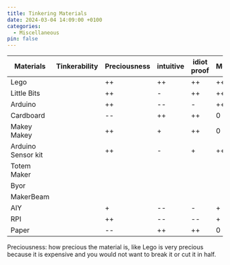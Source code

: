 ```yaml
---
title: Tinkering Materials
date: 2024-03-04 14:09:00 +0100
categories:
  - Miscellaneous
pin: false
---
```


| Materials          | Tinkerability | Preciousness | intuitive | idiot proof | Modularity | Customizability | Versatility | High ceiling | Wide Walls | Low floor | Affordance | Re-usability | sustainability | Ecological footprint | Wastefulness | Responsiveness |
| ------------------ | ------------- | ------------ | --------- | ----------- | ---------- | --------------- | ----------- | ------------ | ---------- | --------- | ---------- | ------------ | -------------- | -------------------- | ------------ | -------------- |
| Lego               |               | ++           | ++        | ++          | ++         | -               | ++          | ++           | +          | ++        | ++         | ++           |                |                      |              |                |
| Little Bits        |               | ++           | -         | ++          | ++         | --              | -           | -            | --         | +         | +          | ++           |                |                      |              |                |
| Arduino            |               | ++           | --        | -           | ++         | ++              | ++          | ++           | ++         | --        | --         | ++           |                |                      |              |                |
| Cardboard          |               | --           | ++        | ++          | 0          | ++              | ++          | -            | -          | ++        | +          | --           |                |                      |              |                |
| Makey Makey        |               | ++           | +         | ++          | 0          | +               | -           | -            | -          | +         | +          | ++           |                |                      |              |                |
| Arduino Sensor kit |               | ++           | -         | +           | ++         | ++              | ++          | ++           | ++         | --        | --         | ++           |                |                      |              |                |
| Totem Maker        |               |              |           |             |            |                 |             |              |            |           |            |              |                |                      |              |                |
| Byor               |               |              |           |             |            |                 |             |              |            |           |            |              |                |                      |              |                |
| MakerBeam          |               |              |           |             |            |                 |             |              |            |           |            |              |                |                      |              |                |
| AIY                |               | +            | --        | -           | +          | -               | --          | -            | -          | +         | -          | ++           |                |                      |              |                |
| RPI                |               | ++           | --        | --          | +          | +               | ++          | ++           | ++         | -         | -          | ++           |                |                      |              |                |
| Paper              |               | --           | ++        | ++          | 0          | +               | -           | --           | -          | ++        | ++         | --           |                |                      |              |                |

Preciousness: how precious the material is, like Lego is very precious because it is expensive and you would not want to break it or cut it in half.